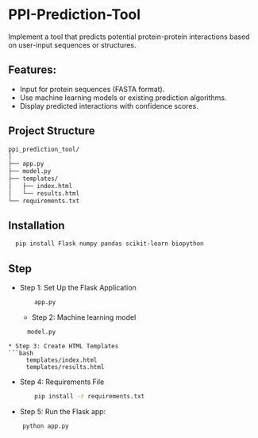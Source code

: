 # PPI-Prediction-Tool
Implement a tool that predicts potential protein-protein interactions based on user-input sequences or structures.
## Features:
* Input for protein sequences (FASTA format).
* Use machine learning models or existing prediction algorithms.
* Display predicted interactions with confidence scores.


## Project Structure
```bash
ppi_prediction_tool/
│
├── app.py
├── model.py
├── templates/
│   ├── index.html
│   └── results.html
└── requirements.txt
```
## Installation
```bash
  pip install Flask numpy pandas scikit-learn biopython
```
## Step
* Step 1: Set Up the Flask Application
  ```bash
      app.py
  ```
  * Step 2: Machine learning model
  ```bash
    model.py
 ```
* Step 3: Create HTML Templates
 ```bash
      templates/index.html
      templates/results.html
  ```
* Step 4: Requirements File
  ```bash
      pip install -r requirements.txt
  ```
 * Step 5: Run the Flask app:

 ```bash
     python app.py 
  ```
